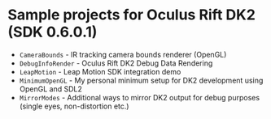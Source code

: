 Sample projects for Oculus Rift DK2 (SDK 0.6.0.1)
=======

- <code>CameraBounds</code>    - IR tracking camera bounds renderer (OpenGL)
- <code>DebugInfoRender</code> - Oculus Rift DK2 Debug Data Rendering
- <code>LeapMotion</code>      - Leap Motion SDK integration demo
- <code>MinimumOpenGL</code>   - My personal minimum setup for DK2 development using OpenGL and SDL2
- <code>MirrorModes</code>     - Additional ways to mirror DK2 output for debug purposes (single eyes, non-distortion etc.)